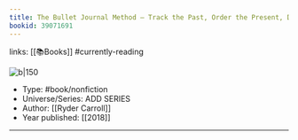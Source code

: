 ```yaml
---
title: The Bullet Journal Method – Track the Past, Order the Present, Design the Future
bookid: 39071691
---
```


links: [[📚Books]] #currently-reading

![b|150](https://i.gr-assets.com/images/S/compressed.photo.goodreads.com/books/1528909036l/39071691._SX318_.jpg)
* Type: #book/nonfiction
* Universe/Series: ADD SERIES
* Author: [[Ryder Carroll]]
* Year published: [[2018]]
---

